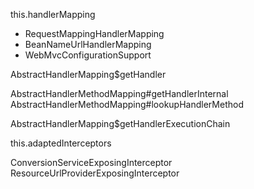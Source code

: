 this.handlerMapping
- RequestMappingHandlerMapping
- BeanNameUrlHandlerMapping
- WebMvcConfigurationSupport

AbstractHandlerMapping$getHandler

AbstractHandlerMethodMapping#getHandlerInternal <br>
AbstractHandlerMethodMapping#lookupHandlerMethod <br>

AbstractHandlerMapping$getHandlerExecutionChain


this.adaptedInterceptors

ConversionServiceExposingInterceptor <br>
ResourceUrlProviderExposingInterceptor <br>
